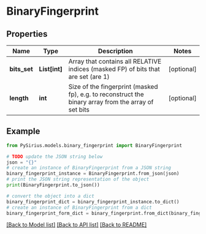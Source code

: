 # BinaryFingerprint


## Properties

Name | Type | Description | Notes
------------ | ------------- | ------------- | -------------
**bits_set** | **List[int]** | Array that contains all RELATIVE indices (masked FP) of bits that are set (are 1) | [optional] 
**length** | **int** | Size of the fingerprint (masked fp), e.g. to reconstruct the binary array from the array of set bits | [optional] 

## Example

```python
from PySirius.models.binary_fingerprint import BinaryFingerprint

# TODO update the JSON string below
json = "{}"
# create an instance of BinaryFingerprint from a JSON string
binary_fingerprint_instance = BinaryFingerprint.from_json(json)
# print the JSON string representation of the object
print(BinaryFingerprint.to_json())

# convert the object into a dict
binary_fingerprint_dict = binary_fingerprint_instance.to_dict()
# create an instance of BinaryFingerprint from a dict
binary_fingerprint_form_dict = binary_fingerprint.from_dict(binary_fingerprint_dict)
```
[[Back to Model list]](../README.md#documentation-for-models) [[Back to API list]](../README.md#documentation-for-api-endpoints) [[Back to README]](../README.md)


